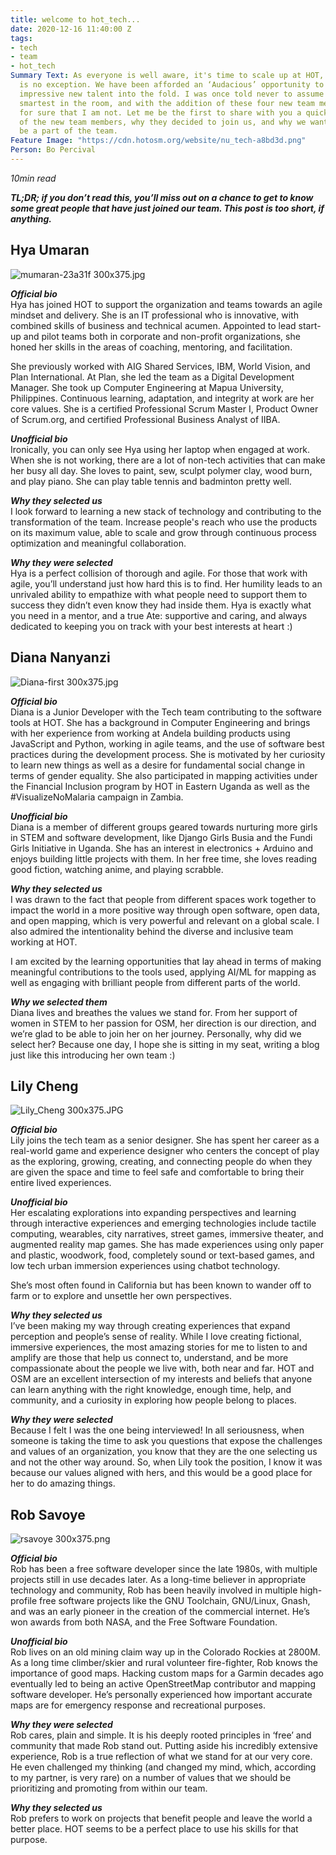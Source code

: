 ```yaml
---
title: welcome to hot_tech...
date: 2020-12-16 11:40:00 Z
tags:
- tech
- team
- hot_tech
Summary Text: As everyone is well aware, it's time to scale up at HOT, and hot_tech
  is no exception. We have been afforded an ‘Audacious’ opportunity to welcome some
  impressive new talent into the fold. I was once told never to assume you're the
  smartest in the room, and with the addition of these four new team members, I know
  for sure that I am not. Let me be the first to share with you a quick intro to each
  of the new team members, why they decided to join us, and why we wanted them to
  be a part of the team.
Feature Image: "https://cdn.hotosm.org/website/nu_tech-a8bd3d.png"
Person: Bo Percival
---
```


*10min read*

***TL;DR; if you don’t read this, you’ll miss out on a chance to get to know some great people that have just joined our team. This post is too short, if anything.***

## Hya Umaran
![mumaran-23a31f 300x375.jpg](https://cdn.hotosm.org/website/mumaran-23a31f+300x375.jpg)

***Official bio***\
Hya has joined HOT to support the organization and teams towards an agile mindset and delivery. She is an IT professional who is innovative, with combined skills of business and technical acumen. Appointed to lead start-up and pilot teams both in corporate and non-profit organizations, she honed her skills in the areas of coaching, mentoring, and facilitation.

She previously worked with AIG Shared Services, IBM, World Vision, and Plan International. At Plan, she led the team as a Digital Development Manager. She took up Computer Engineering at Mapua University, Philippines. Continuous learning, adaptation, and integrity at work are her core values. She is a certified Professional Scrum Master I, Product Owner of Scrum.org, and certified Professional Business Analyst of IIBA.

***Unofficial bio***\
Ironically, you can only see Hya using her laptop when engaged at work. When she is not working, there are a lot of non-tech activities that can make her busy all day. She loves to paint, sew, sculpt polymer clay, wood burn, and play piano. She can play table tennis and badminton pretty well.

***Why they selected us***\
I look forward to learning a new stack of technology and contributing to the transformation of the team. Increase people's reach who use the products on its maximum value, able to scale and grow through continuous process optimization and meaningful collaboration.

***Why they were selected***\
Hya is a perfect collision of thorough and agile. For those that work with agile, you’ll understand just how hard this is to find. Her humility leads to an unrivaled ability to empathize with what people need to support them to success they didn’t even know they had inside them. Hya is exactly what you need in a mentor, and a true Ate: supportive and caring, and always dedicated to keeping you on track with your best interests at heart :)

## Diana Nanyanzi
![Diana-first 300x375.jpg](https://cdn.hotosm.org/website/Diana-first+300x375.jpg)

***Official bio***\
Diana is a Junior Developer with the Tech team contributing to the software tools at HOT. She has a background in Computer Engineering and brings with her experience from working at Andela building products using JavaScript and Python, working in agile teams, and the use of software best practices during the development process. She is motivated by her curiosity to learn new things as well as a desire for fundamental social change in terms of gender equality. She also participated in mapping activities under the Financial Inclusion program by HOT in Eastern Uganda as well as the #VisualizeNoMalaria campaign in Zambia.

***Unofficial bio***\
Diana is a member of different groups geared towards nurturing more girls in STEM and software development, like Django Girls Busia and the Fundi Girls Initiative in Uganda. She has an interest in electronics \+ Arduino and enjoys building little projects with them. In her free time, she loves reading good fiction, watching anime, and playing scrabble.

***Why they selected us***\
I was drawn to the fact that people from different spaces work together to impact the world in a more positive way through open software, open data, and open mapping, which is very powerful and relevant on a global scale. I also admired the intentionality behind the diverse and inclusive team working at HOT.

I am excited by the learning opportunities that lay ahead in terms of making meaningful contributions to the tools used, applying AI/ML for mapping as well as engaging with brilliant people from different parts of the world.

***Why we selected them***\
Diana lives and breathes the values we stand for. From her support of women in STEM to her passion for OSM, her direction is our direction, and we’re glad to be able to join her on her journey. Personally, why did we select her? Because one day, I hope she is sitting in my seat, writing a blog just like this introducing her own team :)

## Lily Cheng
![Lily_Cheng 300x375.JPG](https://cdn.hotosm.org/website/Lily_Cheng+300x375.JPG)

***Official bio***\
Lily joins the tech team as a senior designer. She has spent her career as a real-world game and experience designer who centers the concept of play as the exploring, growing, creating, and connecting people do when they are given the space and time to feel safe and comfortable to bring their entire lived experiences.

***Unofficial bio***\
Her escalating explorations into expanding perspectives and learning through interactive experiences and emerging technologies include tactile computing, wearables, city narratives, street games, immersive theater, and augmented reality map games. She has made experiences using only paper and plastic, woodwork, food, completely sound or text-based games, and low tech urban immersion experiences using chatbot technology.

She’s most often found in California but has been known to wander off to farm or to explore and unsettle her own perspectives.

***Why they selected us***\
I’ve been making my way through creating experiences that expand perception and people’s sense of reality. While I love creating fictional, immersive experiences, the most amazing stories for me to listen to and amplify are those that help us connect to, understand, and be more compassionate about the people we live with, both near and far. HOT and OSM are an excellent intersection of my interests and beliefs that anyone can learn anything with the right knowledge, enough time, help, and community, and a curiosity in exploring how people belong to places.

***Why they were selected***\
Because I felt I was the one being interviewed! In all seriousness, when someone is taking the time to ask you questions that expose the challenges and values of an organization, you know that they are the one selecting us and not the other way around. So, when Lily took the position, I know it was because our values aligned with hers, and this would be a good place for her to do amazing things.

## Rob Savoye
![rsavoye 300x375.png](https://cdn.hotosm.org/website/rsavoye+300x375.png)

***Official bio***\
Rob has been a free software developer since the late 1980s, with multiple projects still in use decades later. As a long-time believer in appropriate technology and community, Rob has been heavily involved in multiple high-profile free software projects like the GNU Toolchain, GNU/Linux, Gnash, and was an early pioneer in the creation of the commercial internet. He’s won awards from both NASA, and the Free Software Foundation.

***Unofficial bio***\
Rob lives on an old mining claim way up in the Colorado Rockies at 2800M. As a long time climber/skier and rural volunteer fire-fighter, Rob knows the importance of good maps. Hacking custom maps for a Garmin decades ago eventually led to being an active OpenStreetMap contributor and mapping software developer. He’s personally experienced how important accurate maps are for emergency response and recreational purposes.

***Why they were selected***\
Rob cares, plain and simple. It is his deeply rooted principles in ‘free’ and community that made Rob stand out. Putting aside his incredibly extensive experience, Rob is a true reflection of what we stand for at our very core. He even challenged my thinking (and changed my mind, which, according to my partner, is very rare) on a number of values that we should be prioritizing and promoting from within our team.

***Why they selected us***\
Rob prefers to work on projects that benefit people and leave the world a better place. HOT seems to be a perfect place to use his skills for that purpose.